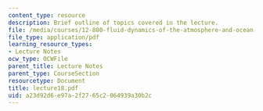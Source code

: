 ```yaml
---
content_type: resource
description: Brief outline of topics covered in the lecture.
file: /media/courses/12-800-fluid-dynamics-of-the-atmosphere-and-ocean-fall-2004/a23d92d6e97a2f2765c2064939a30b2c_lecture18.pdf
file_type: application/pdf
learning_resource_types:
- Lecture Notes
ocw_type: OCWFile
parent_title: Lecture Notes
parent_type: CourseSection
resourcetype: Document
title: lecture18.pdf
uid: a23d92d6-e97a-2f27-65c2-064939a30b2c
---
```

